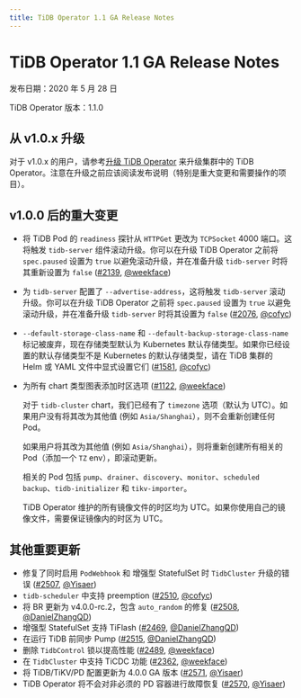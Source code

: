 ```yaml
---
title: TiDB Operator 1.1 GA Release Notes
---
```


# TiDB Operator 1.1 GA Release Notes

发布日期：2020 年 5 月 28 日

TiDB Operator 版本：1.1.0

## 从 v1.0.x 升级

对于 v1.0.x 的用户，请参考[升级 TiDB Operator](https://docs.pingcap.com/zh/tidb-in-kubernetes/stable/upgrade-tidb-operator) 来升级集群中的 TiDB Operator。注意在升级之前应该阅读发布说明（特别是重大变更和需要操作的项目）。

## v1.0.0 后的重大变更

* 将 TiDB Pod 的 `readiness` 探针从 `HTTPGet` 更改为 `TCPSocket` 4000 端口。这将触发 `tidb-server` 组件滚动升级。你可以在升级 TiDB Operator 之前将 `spec.paused` 设置为 `true` 以避免滚动升级，并在准备升级 `tidb-server` 时将其重新设置为 `false` ([#2139](https://github.com/pingcap/tidb-operator/pull/2139), [@weekface](https://github.com/weekface))
* 为 `tidb-server` 配置了 `--advertise-address`，这将触发 `tidb-server` 滚动升级。你可以在升级 TiDB Operator 之前将 `spec.paused` 设置为 `true` 以避免滚动升级，并在准备升级 `tidb-server` 时将其设置为 `false` ([#2076](https://github.com/pingcap/tidb-operator/pull/2076), [@cofyc](https://github.com/cofyc))
* `--default-storage-class-name` 和 `--default-backup-storage-class-name` 标记被废弃，现在存储类型默认为 Kubernetes 默认存储类型。如果你已经设置的默认存储类型不是 Kubernetes 的默认存储类型，请在 TiDB 集群的 Helm 或 YAML 文件中显式设置它们 ([#1581](https://github.com/pingcap/tidb-operator/pull/1581), [@cofyc](https://github.com/cofyc))
* 为所有 chart 类型图表添加时区选项 ([#1122](https://github.com/pingcap/tidb-operator/pull/1122), [@weekface](https://github.com/weekface))

    对于 `tidb-cluster` chart，我们已经有了 `timezone` 选项（默认为 UTC）。如果用户没有将其改为其他值 (例如 `Asia/Shanghai`），则不会重新创建任何 Pod。

    如果用户将其改为其他值 (例如 `Asia/Shanghai`），则将重新创建所有相关的 Pod（添加一个 `TZ` env），即滚动更新。

    相关的 Pod 包括 `pump`、`drainer`、`discovery`、`monitor`、`scheduled backup`、`tidb-initializer` 和 `tikv-importer`。

    TiDB Operator 维护的所有镜像文件的时区均为 UTC。如果你使用自己的镜像文件，需要保证镜像内的时区为 UTC。

## 其他重要更新

* 修复了同时启用 `PodWebhook` 和 增强型 StatefulSet 时 `TidbCluster` 升级的错误 ([#2507](https://github.com/pingcap/tidb-operator/pull/2507), [@Yisaer](https://github.com/Yisaer))
* `tidb-scheduler` 中支持 preemption ([#2510](https://github.com/pingcap/tidb-operator/pull/2510), [@cofyc](https://github.com/cofyc))
* 将 BR 更新为 v4.0.0-rc.2，包含 `auto_random` 的修复 ([#2508](https://github.com/pingcap/tidb-operator/pull/2508), [@DanielZhangQD](https://github.com/DanielZhangQD))
* 增强型 StatefulSet 支持 TiFlash ([#2469](https://github.com/pingcap/tidb-operator/pull/2469), [@DanielZhangQD](https://github.com/DanielZhangQD))
* 在运行 TiDB 前同步 Pump ([#2515](https://github.com/pingcap/tidb-operator/pull/2515), [@DanielZhangQD](https://github.com/DanielZhangQD))
* 删除 `TidbControl` 锁以提高性能 ([#2489](https://github.com/pingcap/tidb-operator/pull/2489), [@weekface](https://github.com/weekface))
* 在 `TidbCluster` 中支持 TiCDC 功能 ([#2362](https://github.com/pingcap/tidb-operator/pull/2362), [@weekface](https://github.com/weekface))
* 将 TiDB/TiKV/PD 配置更新为 4.0.0 GA 版本 ([#2571](https://github.com/pingcap/tidb-operator/pull/2571), [@Yisaer](https://github.com/Yisaer))
* TiDB Operator 将不会对非必须的 PD 容器进行故障恢复 ([#2570](https://github.com/pingcap/tidb-operator/pull/2570), [@Yisaer](https://github.com/Yisaer))
